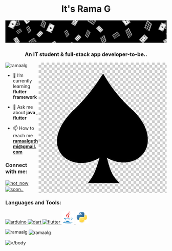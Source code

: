 <h1 align="center">It's Rama G</h1>
<div align="center"> <img src="https://raw.githubusercontent.com/ramaalg/ramaalg/main/banner2.jpeg"> </div>
<h3 align="center">An IT student & full-stack app developer-to-be..</h3>
<img align="right" alt="Coding" width="400" src="aceonly.jpg">

<p align="left"> <img src="https://komarev.com/ghpvc/?username=ramaalg&label=Profile%20views&color=0e75b6&style=flat" alt="ramaalg" /> </p>

- 🌱 I’m currently learning **flutter framework**

- 💬 Ask me about **java , flutter**

- 📫 How to reach me **ramaalguthmi@gmail.com**

<h3 align="left">Connect with me:</h3>
<p align="left">
<a href="https://twitter.com/not_now" target="blank"><img align="center" src="https://raw.githubusercontent.com/rahuldkjain/github-profile-readme-generator/master/src/images/icons/Social/twitter.svg" alt="not_now" height="30" width="40" /></a>
<a href="https://linkedin.com/in/soon.." target="blank"><img align="center" src="https://raw.githubusercontent.com/rahuldkjain/github-profile-readme-generator/master/src/images/icons/Social/linked-in-alt.svg" alt="soon.." height="30" width="40" /></a>
</p>

<h3 align="left">Languages and Tools:</h3>
<p align="left"> <a href="https://www.arduino.cc/" target="_blank" rel="noreferrer"> <img src="https://cdn.worldvectorlogo.com/logos/arduino-1.svg" alt="arduino" width="40" height="40"/> </a> <a href="https://dart.dev" target="_blank" rel="noreferrer"> <img src="https://www.vectorlogo.zone/logos/dartlang/dartlang-icon.svg" alt="dart" width="40" height="40"/> </a> <a href="https://flutter.dev" target="_blank" rel="noreferrer"> <img src="https://www.vectorlogo.zone/logos/flutterio/flutterio-icon.svg" alt="flutter" width="40" height="40"/> </a> <a href="https://www.java.com" target="_blank" rel="noreferrer"> <img src="https://raw.githubusercontent.com/devicons/devicon/master/icons/java/java-original.svg" alt="java" width="40" height="40"/> </a> <a href="https://www.python.org" target="_blank" rel="noreferrer"> <img src="https://raw.githubusercontent.com/devicons/devicon/master/icons/python/python-original.svg" alt="python" width="40" height="40"/> </a> </p>

<p><img align="left" src="https://github-readme-stats.vercel.app/api/top-langs?username=ramaalg&show_icons=true&locale=en&layout=compact" alt="ramaalg" /></p>

<p>&nbsp;<img align="center" src="https://github-readme-stats.vercel.app/api?username=ramaalg&show_icons=true&locale=en" alt="ramaalg" /></p>

<p><img align="center" src="https://github-readme-streak-stats.herokuapp.com/?user=ramaalg&" alt=
